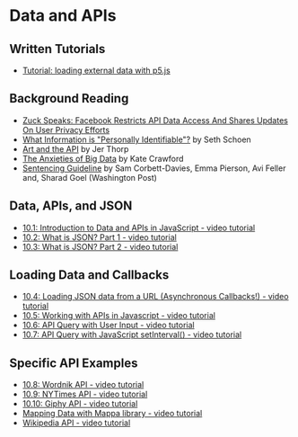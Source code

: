 # Data and APIs

## Written Tutorials
- [Tutorial: loading external data with p5.js](https://github.com/processing/p5.js/wiki/Loading-external-files:-AJAX,-XML,-JSON)

## Background Reading
* [Zuck Speaks: Facebook Restricts API Data Access And Shares Updates On User Privacy Efforts](https://adexchanger.com/platforms/zuck-speaks-facebook-restricts-api-data-access-and-shares-updates-on-user-privacy-efforts/)
* [What Information is "Personally Identifiable"?](https://www.eff.org/deeplinks/2009/09/what-information-personally-identifiable) by Seth Schoen
* [Art and the API](http://blog.blprnt.com/blog/blprnt/art-and-the-api) by Jer Thorp
* [The Anxieties of Big Data](http://thenewinquiry.com/essays/the-anxieties-of-big-data/) by Kate Crawford
* [Sentencing Guideline](https://www.washingtonpost.com/news/monkey-cage/wp/2016/10/17/can-an-algorithm-be-racist-our-analysis-is-more-cautious-than-propublicas/) by Sam Corbett-Davies, Emma Pierson, Avi Feller and, Sharad Goel (Washington Post)

## Data, APIs, and JSON
* [10.1: Introduction to Data and APIs in JavaScript - video tutorial](https://youtu.be/rJaXOFfwGVw?list=PLRqwX-V7Uu6a-SQiI4RtIwuOrLJGnel0r)
* [10.2: What is JSON? Part 1 - video tutorial](https://youtu.be/_NFkzw6oFtQ?list=PLRqwX-V7Uu6a-SQiI4RtIwuOrLJGnel0r)
* [10.3: What is JSON? Part 2 - video tutorial](https://youtu.be/118sDpLOClw?list=PLRqwX-V7Uu6a-SQiI4RtIwuOrLJGnel0r)

## Loading Data and Callbacks
* [10.4: Loading JSON data from a URL (Asynchronous Callbacks!) - video tutorial](https://youtu.be/6mT3r8Qn1VY?list=PLRqwX-V7Uu6a-SQiI4RtIwuOrLJGnel0r)
* [10.5: Working with APIs in Javascript - video tutorial](https://youtu.be/ecT42O6I_WI?list=PLRqwX-V7Uu6a-SQiI4RtIwuOrLJGnel0r)
* [10.6: API Query with User Input - video tutorial](https://youtu.be/4UoUqnjUC2c?list=PLRqwX-V7Uu6a-SQiI4RtIwuOrLJGnel0r)
* [10.7: API Query with JavaScript setInterval() - video tutorial](https://youtu.be/UNtqhnhD-wo?list=PLRqwX-V7Uu6a-SQiI4RtIwuOrLJGnel0r)

## Specific API Examples
* [10.8: Wordnik API - video tutorial](https://youtu.be/YsgdUaOrFnQ?list=PLRqwX-V7Uu6a-SQiI4RtIwuOrLJGnel0r)
* [10.9: NYTimes API - video tutorial](https://youtu.be/IMne3LY4bks?list=PLRqwX-V7Uu6a-SQiI4RtIwuOrLJGnel0r)
* [10.10: Giphy API - video tutorial](https://youtu.be/mj8_w11MvH8?list=PLRqwX-V7Uu6a-SQiI4RtIwuOrLJGnel0r)
* [Mapping Data with Mappa library - video tutorial](https://youtu.be/ZiYdOwOrGyc?list=PLRqwX-V7Uu6a-SQiI4RtIwuOrLJGnel0r)
* [Wikipedia API - video tutorial](https://youtu.be/RPz75gcHj18?list=PLRqwX-V7Uu6a-SQiI4RtIwuOrLJGnel0r)
